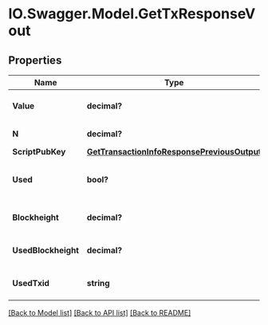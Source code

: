 # IO.Swagger.Model.GetTxResponseVout
## Properties

Name | Type | Description | Notes
------------ | ------------- | ------------- | -------------
**Value** | **decimal?** | Value of the output in NEBL | [optional] 
**N** | **decimal?** | Output index | [optional] 
**ScriptPubKey** | [**GetTransactionInfoResponsePreviousOutput**](GetTransactionInfoResponsePreviousOutput.md) |  | [optional] 
**Used** | **bool?** | Whether this output has now been used | [optional] 
**Blockheight** | **decimal?** | Blockheight of this transaction | [optional] 
**UsedBlockheight** | **decimal?** | Blockheight this output was used in | [optional] 
**UsedTxid** | **string** | TXID this output was used in | [optional] 

[[Back to Model list]](../README.md#documentation-for-models) [[Back to API list]](../README.md#documentation-for-api-endpoints) [[Back to README]](../README.md)

